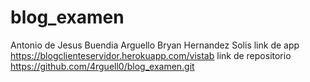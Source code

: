 # blog_examen

Antonio de Jesus Buendia Arguello
Bryan Hernandez Solis
link de app
https://blogclienteservidor.herokuapp.com/vistab
link de repositorio
https://github.com/4rguell0/blog_examen.git